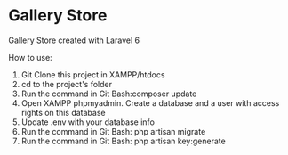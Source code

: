 <h1>Gallery Store</h1>

Gallery Store created with Laravel 6

How to use:

1. Git Clone this project in XAMPP/htdocs
2. cd to the project's folder
3. Run the command in Git Bash:composer update
4. Open XAMPP phpmyadmin. Create a database and a user with access rights on this database
5. Update .env with your database info
6. Run the command in Git Bash: php artisan migrate
7. Run the command in Git Bash: php artisan key:generate